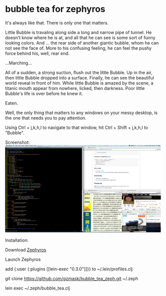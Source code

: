bubble tea for zephyros
===============
It's always like that. There is only one that matters. 


Little Bubble is travaling along side a long and narrow pipe of tunnel. 
He doesn't know where he is at, and all that he can see is some sort of funny looking colors.
And ... the rear side of another giantic bubble, whom he can not see the face of.
More to his confusing feeling, he can feel the pushy force behind his, well, rear end.


...Marching...


All of a sudden, a strong suction, flush out the little Bubble. Up in the air, then little Bubble dropped into a surface.
Finally, he can see the beautiful world reveal in front of him.
While little Bubble is amazed by the scene, a titanic mouth appear from nowhere, licked, then darkness.
Poor little Bubble's life is over before he knew it.


Eaten.


Well, the only thing that matters to any windows on your messy desktop, is the one that needs you to pay attention.


Using Ctrl + j,k,h,l to navigate to that window,
hit Ctrl + Shift + j,k,h,l to "Bubble".


Screenshot:
![Alt screenshot](/bubble_tea.png)


Installation:


Download [Zephyros](https://github.com/sdegutis/zephyros) 

Launch Zephyros

add 
  {:user {:plugins [[lein-exec "0.3.0"]]}} 
to ~/.lein/profiles.clj

  git clone https://github.com/gzmask/bubble_tea_zeph.git ~/.zeph

  lein exec ~/.zeph/bubble_tea.clj
